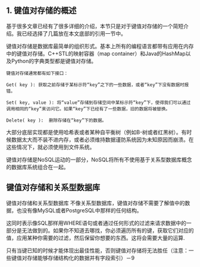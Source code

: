## 1. 键值对存储的概述
基于很多文章已经有了很多详细的介绍，本节只是对于键值对存储的一个简短介绍。我已经选择了几篇放在本文底部的引用一节中。

键值对存储是数据库最简单的组织形式。基本上所有的编程语言都带有应用在内存中的键值对存储。C++STL的映射容器（map container）和Java的HashMap以及Python的字典类型都是键值对存储。

```
键值对存储通常都有如下接口：

Get( key ): 获取之前存储于某标示符“key”之下的一些数据，或者“key”下没有数据时报错。

Set( key, value ): 将“value”存储到存储空间中某标示符“key”下，使得我们可以通过调用相同的“key”来访问它。如果“key”下已经有了一些数据，旧的数据将被替换。

Delete( key ):  删除存储在“key”下的数据。
```

大部分底层实现都是使用哈希表或者某种自平衡树（例如B-树或者红黑树）。有时候数据太大而不装不进内存，或者必须维持数据谨防系统因为未知原因而崩溃。在这些情况下，就必须使用到文件系统。

键值对存储是NoSQL运动的一部分，NoSQL将所有不使用基于关系型数据库概念的数据库系统组合在一起。 

## 键值对存储和关系型数据库

键值对存储和关系型数据库
不像关系型数据库，键值对存储不需要了解值中的数据，也没有像MySQL或者PostgreSQL中那样的任何结构。

这同时表示像SQL那样用WHERE语句或者通过任何形式的过滤来请求数据中的一部分是无法做到的。如果你不知道去哪找，你必须遍历所有的键，获取它们对应的值，应用某种你需要的过滤，然后保留你想要的东西。这将会需要大量的运算.

只有当键已知的时候才能体现出最佳性能，否则键值对存储将无法胜任（注意：一些键值对存储能够存储结构化的数据并有字段索引）－9                 